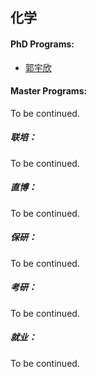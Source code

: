 ## 化学

#### PhD Programs:

- [郭宇欣](保研经验分享/20级/郭宇欣.md)

#### Master Programs:

To be continued.

##### 联培：

To be continued.

##### 直博：

To be continued.

##### 保研：

To be continued.

##### 考研：

To be continued.

##### 就业：

To be continued.
